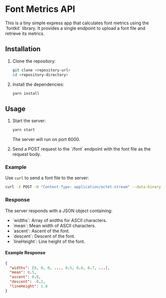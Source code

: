 # Font Metrics API

This is a tiny simple express app that calculates font metrics using the \`fontkit\` library. It provides a single endpoint to upload a font file and retrieve its metrics.

## Installation

1. Clone the repository:

     ```bash
    git clone <repository-url>
    cd <repository-directory>
    ```

2. Install the dependencies:

    ```bash
    yarn install
    ```

## Usage

1. Start the server:

    ```bash
    yarn start
    ```

   The server will run on port 6000.

2. Send a POST request to the \`/font\` endpoint with the font file as the request body.

### Example

Use `curl` to send a font file to the server:

```bash
curl -X POST -H "Content-Type: application/octet-stream" --data-binary @path/to/font-file.ttf http://localhost:6000/font
```

### Response

The server responds with a JSON object containing:

- \`widths\`: Array of widths for ASCII characters.
- \`mean\`: Mean width of ASCII characters.
- \`ascent\`: Ascent of the font.
- \`descent\`: Descent of the font.
- \`lineHeight\`: Line height of the font.

#### Example Response

```json
{
  "widths": [0, 0, 0, ..., 0.5, 0.6, 0.7, ...],
  "mean": 0.5,
  "ascent": 0.8,
  "descent": -0.2,
  "lineHeight": 1.0
}
```